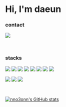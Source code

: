 # Hi, I'm daeun

### contact

<a href="" target="_blank"><img src="https://img.shields.io/badge/nnmo3omnn@gmail.com-EA4335?style=flat-square&logo=Gmail&logoColor=white"/></a> 

<br>

### stacks 
<a href="" target="_blank"><img src="https://img.shields.io/badge/Next.js-000000?style=flat-square&logo=Next.js&logoColor=white"/></a>
<a href="" target="_blank"><img src="https://img.shields.io/badge/React.js-61DAFB?style=flat-square&logo=React&logoColor=white"/></a> <a href="https://velog.io/@colorful-stars" target="_blank"><img src="https://img.shields.io/badge/react query-FF4154?style=flat-square&logo=ReactQuery&logoColor=white"/></a>
<a href="" target="_blank"><img src="https://img.shields.io/badge/HTML5-E34F26?style=flat-square&logo=HTML5&logoColor=white"/></a>
<a href="" target="_blank"><img src="https://img.shields.io/badge/CSS3-1572B6?style=flat-square&logo=CSS3&logoColor=white"/></a>
<a href="" target="_blank"><img src="https://img.shields.io/badge/JavaScript-F7DF1E?style=flat-square&logo=JavaScript&logoColor=black"/></a>
<a href="" target="_blank"><img src="https://img.shields.io/badge/styled components-DB7093?style=flat-square&logo=styled-components&logoColor=white"/></a>
<a href="" target="_blank"><img src="https://img.shields.io/badge/Storybook-FF4785?style=flat-square&logo=Storybook&logoColor=white"/></a>

<a href="" target="_blank"><img src="https://img.shields.io/badge/MongoDB-47A248?style=flat-square&logo=MongoDB&logoColor=white"/></a>
<a href="" target="_blank"><img src="https://img.shields.io/badge/MySQL-4479A1?style=flat-square&logo=MySQL&logoColor=black"/></a>
<a href="" target="_blank"><img src="https://img.shields.io/badge/Firebase-FFCA28?style=flat-square&logo=Firebase&logoColor=white"/></a>


<br>

[![nno3onn's GitHub stats](https://github-readme-stats.vercel.app/api?username=nno3onn)](https://github.com/anuraghazra/github-readme-stats)

<!--
**nno3onn/nno3onn** is a ✨ _special_ ✨ repository because its `README.md` (this file) appears on your GitHub profile.

Here are some ideas to get you started:

- 🔭 I’m currently working on ...
- 🌱 I’m currently learning ...
- 👯 I’m looking to collaborate on ...
- 🤔 I’m looking for help with ...
- 💬 Ask me about ...
- 📫 How to reach me: ...
- 😄 Pronouns: ...
- ⚡ Fun fact: ...
-->
